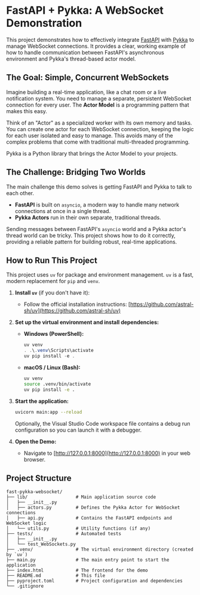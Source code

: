 # FastAPI + Pykka: A WebSocket Demonstration

This project demonstrates how to effectively integrate [FastAPI](https://fastapi.tiangolo.com/) with [Pykka](https://www.pykka.org/) to manage WebSocket connections. It provides a clear, working example of how to handle communication between FastAPI's asynchronous environment and Pykka's thread-based actor model.

## The Goal: Simple, Concurrent WebSockets

Imagine building a real-time application, like a chat room or a live notification system. You need to manage a separate, persistent WebSocket connection for every user. The **Actor Model** is a programming pattern that makes this easy. 

Think of an "Actor" as a specialized worker with its own memory and tasks. You can create one actor for each WebSocket connection, keeping the logic for each user isolated and easy to manage. This avoids many of the complex problems that come with traditional multi-threaded programming.

Pykka is a Python library that brings the Actor Model to your projects.

## The Challenge: Bridging Two Worlds

The main challenge this demo solves is getting FastAPI and Pykka to talk to each other. 

- **FastAPI** is built on `asyncio`, a modern way to handle many network connections at once in a single thread.
- **Pykka Actors** run in their own separate, traditional threads.

Sending messages between FastAPI's `asyncio` world and a Pykka actor's thread world can be tricky. This project shows how to do it correctly, providing a reliable pattern for building robust, real-time applications.

## How to Run This Project

This project uses `uv` for package and environment management. `uv` is a fast, modern replacement for `pip` and `venv`.

1.  **Install `uv`** (if you don't have it):
    - Follow the official installation instructions: [https://github.com/astral-sh/uv](https://github.com/astral-sh/uv)

2.  **Set up the virtual environment and install dependencies:**

    *   **Windows (PowerShell):**
        ```powershell
        uv venv
        . .\.venv\Scripts\activate
        uv pip install -e .
        ```

    *   **macOS / Linux (Bash):**
        ```bash
        uv venv
        source .venv/bin/activate
        uv pip install -e .
        ```

3.  **Start the application:**
    ```bash
    uvicorn main:app --reload
    ```

    Optionally, the Visual Studio Code workspace file contains a debug run
    configuration so you can launch it with a debugger.

4.  **Open the Demo:**
    - Navigate to [http://127.0.0.1:8000](http://127.0.0.1:8000) in your web browser.

## Project Structure

```
fast-pykka-websocket/
├── lib/                  # Main application source code
│   ├── __init__.py
│   ├── actors.py         # Defines the Pykka Actor for WebSocket connections
│   ├── api.py            # Contains the FastAPI endpoints and WebSocket logic
│   └── utils.py          # Utility functions (if any)
├── tests/                # Automated tests
│   ├── __init__.py
│   └── test_WebSockets.py
├── .venv/                # The virtual environment directory (created by `uv`)
├── main.py               # The main entry point to start the application
├── index.html            # The frontend for the demo
├── README.md             # This file
├── pyproject.toml        # Project configuration and dependencies
└── .gitignore
```

